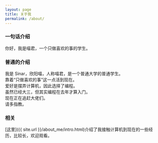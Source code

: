 ```yaml
---
layout: page
title: 关于我
permalink: /about/
---
```


### **一句话介绍**
你好，我是喵君，一个只做喜欢的事的学生。  

### **普通的介绍**
我是 Sinar，欣阳喵，人称喵君，是一个普通大学的普通学生。  
靠着“只做喜欢的事”这一点活到现在。  
爱好是摆弄计算机，因此选择了编程。  
虽然已经大三，但其实编程在去年才算入门。  
现在正在追赶大佬们。  
请多指教。  

### **相关**
[这里]({{ site.url }}/about_me/intro.html)介绍了我接触计算机到现在的一些经历，比较长，欢迎观看。
